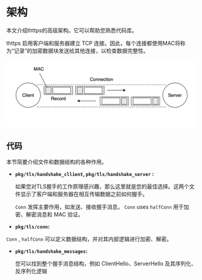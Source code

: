 # 架构

本文介绍thttps的高级架构。它可以帮助您熟悉代码库。

thttps 启用客户端和服务器建立 TCP 连接。因此，每个连接都使用MAC将称为“记录”的加密数据块发送给其他连接，以检查数据完整性。

![HTTPS_BIRDEYE_VIEW](THTTPS_BIRDEYE_VIEW.png)

## 代码

本节简要介绍文件和数据结构的各种作用。

- **`pkg/tls/handshake_cllient`, `pkg/tls/handshake_server` :** 

  如果您对TLS握手的工作原理感兴趣，那么这里就是您的最佳选择。这两个文件显示了客户端和服务器在相互传输数据之前如何握手。

  `Conn` 发挥主要作用，如发送、接收握手消息。 `Conn` uses `halfConn` 用于加密、解密消息和 MAC 验证。

- **`pkg/tls/conn`:**

 `Conn` , `halfConn` 可以定义数据结构，并对其内部逻辑进行加密、解密。

- **`pkg/tls/handshake_messages`:**

  您可以找到整个握手消息结构，例如 ClientHello、ServerHello 及其序列化、反序列化逻辑

